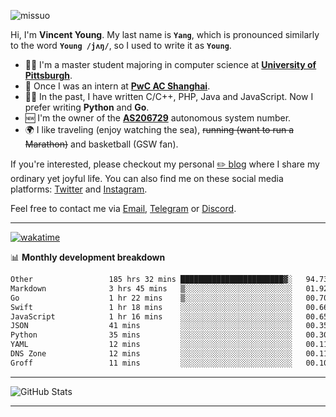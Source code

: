 <p align="left"> <img src="https://komarev.com/ghpvc/?username=missuo&label=Profile%20views&color=0e75b6&style=flat" alt="missuo" /> </p>


Hi, I'm **Vincent Young**. My last name is **`Yang`**, which is pronounced similarly to the word **`Young /jʌŋ/`**, so I used to write it as **`Young`**. 

-  👨‍🎓 I'm a master student majoring in computer science at [**University of Pittsburgh**](https://www.pitt.edu).
-  💼 Once I was an intern at **[PwC AC Shanghai](https://www.linkedin.com/company/pwc-ac-shanghai/)**.
-  👨‍💻 In the past, I have written C/C++, PHP, Java and JavaScript. Now I prefer writing **Python** and **Go**.
-  🆕 I'm the owner of the **[AS206729](https://bgp.tools/AS206729)** autonomous system number.
-  🌍 I like traveling (enjoy watching the sea), ~~running (want to run a Marathon)~~ and basketball (GSW fan).

If you're interested, please checkout my personal [✏️ blog](https://missuo.me/) where I share my ordinary yet joyful life. You can also find me on these social media platforms: [Twitter](https://twitter.com/m1ssuo) and [Instagram](https://www.instagram.com/m1ssuo).

Feel free to contact me via <a href="mailto:i@yyt.moe">Email</a>, [Telegram](https://t.me/missuo) or [Discord](https://discordapp.com/users/missuo#7448).

-------

[![wakatime](https://wakatime.com/badge/user/c13cd961-40ca-417a-afb6-1f9ea8ac295c.svg)](https://wakatime.com/@missuo)

📊 **Monthly development breakdown**
<!--START_SECTION:waka-->

```txt
Other                 185 hrs 32 mins ███████████████████████▓░   94.73 %
Markdown              3 hrs 45 mins   ▒░░░░░░░░░░░░░░░░░░░░░░░░   01.92 %
Go                    1 hr 22 mins    ▒░░░░░░░░░░░░░░░░░░░░░░░░   00.70 %
Swift                 1 hr 18 mins    ░░░░░░░░░░░░░░░░░░░░░░░░░   00.66 %
JavaScript            1 hr 16 mins    ░░░░░░░░░░░░░░░░░░░░░░░░░   00.65 %
JSON                  41 mins         ░░░░░░░░░░░░░░░░░░░░░░░░░   00.35 %
Python                35 mins         ░░░░░░░░░░░░░░░░░░░░░░░░░   00.30 %
YAML                  12 mins         ░░░░░░░░░░░░░░░░░░░░░░░░░   00.11 %
DNS Zone              12 mins         ░░░░░░░░░░░░░░░░░░░░░░░░░   00.11 %
Groff                 11 mins         ░░░░░░░░░░░░░░░░░░░░░░░░░   00.10 %
```

<!--END_SECTION:waka-->

-------

![GitHub Stats](https://github-readme-stats-opal-alpha-76.vercel.app/api?username=missuo&show_icons=true&theme=transparent)

-------

